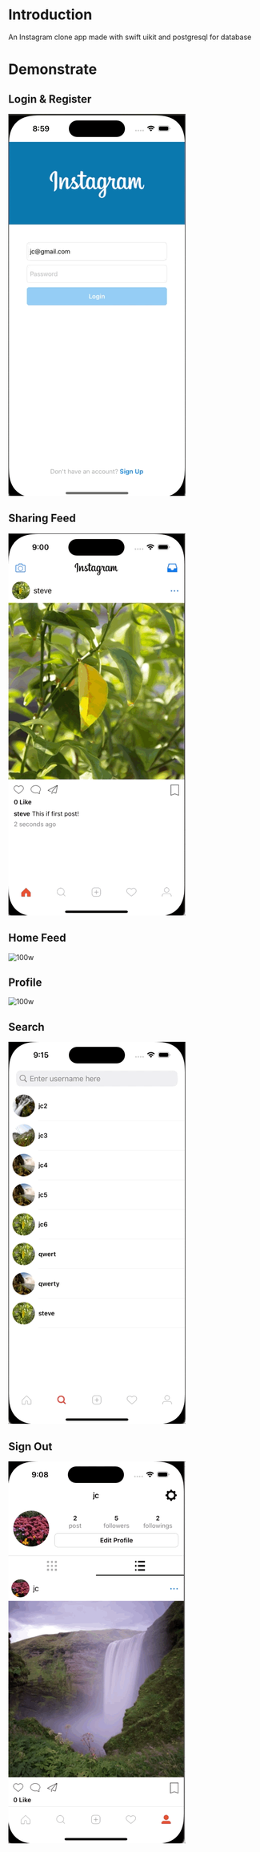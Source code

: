 <h1>Introduction</h1>
<p>An Instagram clone app made with swift uikit and postgresql for database</p>

<h1>Demonstrate</h2>

<h2>Login & Register</h2>

![100w](Demo/LoginAndRegister.gif)<br>
<h2>Sharing Feed</h2>

![100w](Demo/SharePhoto.gif)<br>
<h2>Home Feed</h2>

![100w](Demo/HomeViewController.gif)<br>
<h2>Profile</h2>

![100w](Demo/ProfileViewController.gif)<br>
<h2>Search</h2>

![100w](Demo/SearchViewController.gif)<br>
<h2>Sign Out</h2>

![100w](Demo/Logout.gif)<br>
